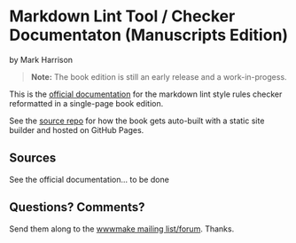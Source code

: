 # Markdown Lint Tool / Checker Documentaton (Manuscripts Edition)

by Mark Harrison
 
> **Note:** The book edition is still an early release and a work-in-progess.


This is the [official documentation](https://github.com/mivok/markdownlint)
for the markdown lint style rules checker
reformatted in a single-page book edition.

See the [source repo](https://github.com/manuscripts/manuscripts.github.io) for how
the book gets auto-built with a static site builder and hosted on GitHub Pages.


## Sources

See the official documentation...  to be done


## Questions? Comments?

Send them along to the [wwwmake mailing list/forum](http://groups.google.com/group/wwwmake).
Thanks.


 